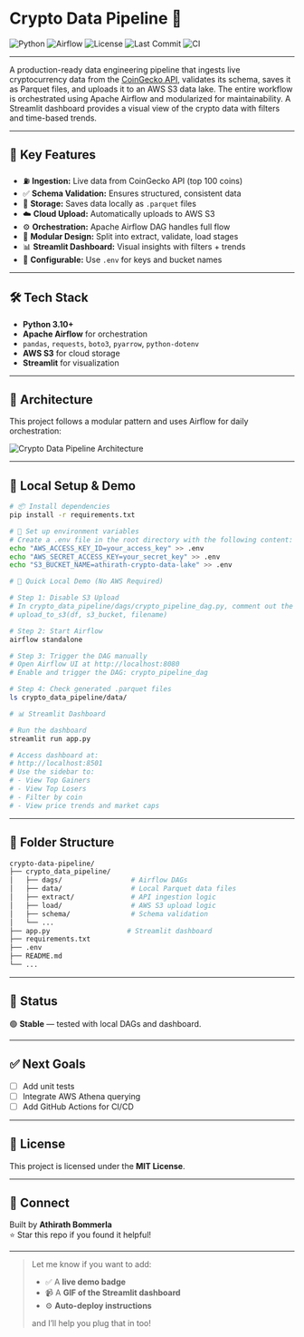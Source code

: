# Crypto Data Pipeline 🚀

![Python](https://img.shields.io/badge/Python-3.10-blue)
![Airflow](https://img.shields.io/badge/Airflow-Orchestrated-green)
![License](https://img.shields.io/badge/License-MIT-green)
![Last Commit](https://img.shields.io/github/last-commit/Athirath-1304/crypto-data-pipeline)
![CI](https://github.com/Athirath-1304/crypto-data-pipeline/actions/workflows/python-ci.yml/badge.svg)

---

A production-ready data engineering pipeline that ingests live cryptocurrency data from the [CoinGecko API](https://www.coingecko.com/), validates its schema, saves it as Parquet files, and uploads it to an AWS S3 data lake. The entire workflow is orchestrated using Apache Airflow and modularized for maintainability. A Streamlit dashboard provides a visual view of the crypto data with filters and time-based trends.

---

## 📌 Key Features

- ⛽ **Ingestion:** Live data from CoinGecko API (top 100 coins)  
- ✅ **Schema Validation:** Ensures structured, consistent data  
- 📀 **Storage:** Saves data locally as `.parquet` files  
- ☁️ **Cloud Upload:** Automatically uploads to AWS S3  
- ⚙️ **Orchestration:** Apache Airflow DAG handles full flow  
- 🔀 **Modular Design:** Split into extract, validate, load stages  
- 📊 **Streamlit Dashboard:** Visual insights with filters + trends  
- 🔐 **Configurable:** Use `.env` for keys and bucket names  

---

## 🛠️ Tech Stack

- **Python 3.10+**  
- **Apache Airflow** for orchestration  
- `pandas`, `requests`, `boto3`, `pyarrow`, `python-dotenv`  
- **AWS S3** for cloud storage  
- **Streamlit** for visualization  

---

## 🧱 Architecture

This project follows a modular pattern and uses Airflow for daily orchestration:

![Crypto Data Pipeline Architecture](assets/pipeline_architecture.png)

---

## 🔧 Local Setup & Demo

```bash
# 📦 Install dependencies
pip install -r requirements.txt

# 🔐 Set up environment variables
# Create a .env file in the root directory with the following content:
echo "AWS_ACCESS_KEY_ID=your_access_key" >> .env
echo "AWS_SECRET_ACCESS_KEY=your_secret_key" >> .env
echo "S3_BUCKET_NAME=athirath-crypto-data-lake" >> .env

# 🧪 Quick Local Demo (No AWS Required)

# Step 1: Disable S3 Upload
# In crypto_data_pipeline/dags/crypto_pipeline_dag.py, comment out the upload_to_s3 line:
# upload_to_s3(df, s3_bucket, filename)

# Step 2: Start Airflow
airflow standalone

# Step 3: Trigger the DAG manually
# Open Airflow UI at http://localhost:8080
# Enable and trigger the DAG: crypto_pipeline_dag

# Step 4: Check generated .parquet files
ls crypto_data_pipeline/data/

# 📊 Streamlit Dashboard

# Run the dashboard
streamlit run app.py

# Access dashboard at:
# http://localhost:8501
# Use the sidebar to:
# - View Top Gainers
# - View Top Losers
# - Filter by coin
# - View price trends and market caps
```

---

## 📂 Folder Structure

```bash
crypto-data-pipeline/
├── crypto_data_pipeline/
│   ├── dags/                 # Airflow DAGs
│   ├── data/                 # Local Parquet data files
│   ├── extract/              # API ingestion logic
│   ├── load/                 # AWS S3 upload logic
│   ├── schema/               # Schema validation
│   └── ...
├── app.py                   # Streamlit dashboard
├── requirements.txt
├── .env
├── README.md
└── ...
```

---

## 📌 Status

🟢 **Stable** — tested with local DAGs and dashboard.

---

## ✅ Next Goals

- [ ] Add unit tests  
- [ ] Integrate AWS Athena querying  
- [ ] Add GitHub Actions for CI/CD  

---

## 📜 License

This project is licensed under the **MIT License**.

---

## 🙌 Connect

Built by **Athirath Bommerla**  
⭐ Star this repo if you found it helpful!

---

> Let me know if you want to add:
> - ✅ A **live demo badge**
> - 📹 A **GIF of the Streamlit dashboard**
> - ⚙️ **Auto-deploy instructions**
> 
> and I’ll help you plug that in too!
